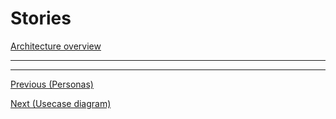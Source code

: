 # Stories

[Architecture overview](index.html)

---

---

[Previous (Personas)](personas.html)

[Next (Usecase diagram)](usecase.html)
